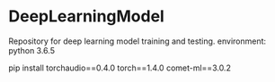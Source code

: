 # DeepLearningModel
Repository for deep learning model training and testing. 
environment:
python 3.6.5

pip install torchaudio==0.4.0 torch==1.4.0 comet-ml==3.0.2
